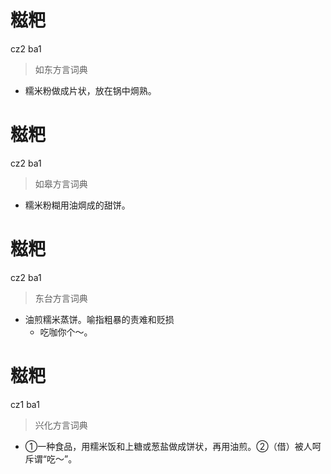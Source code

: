 # 糍粑
cz2 ba1
> 如东方言词典
- 糯米粉做成片状，放在锅中焵熟。

# 糍粑
cz2 ba1
> 如皋方言词典
- 糯米粉糊用油焵成的甜饼。

# 糍粑
cz2 ba1
> 东台方言词典
- 油煎糯米蒸饼。喻指粗暴的责难和贬损
  - 吃咖你个～。

# 糍粑
cz1 ba1
> 兴化方言词典
- ①一种食品，用糯米饭和上糖或葱盐做成饼状，再用油煎。②（借）被人呵斥谓“吃～”。
